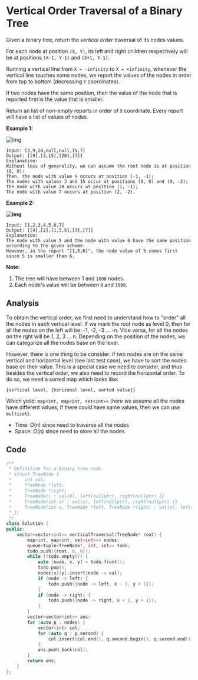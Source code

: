 # Vertical Order Traversal of a Binary Tree

Given a binary tree, return the *vertical order* traversal of its nodes values.

For each node at position `(X, Y)`, its left and right children respectively will be at positions `(X-1, Y-1)` and `(X+1, Y-1)`.

Running a vertical line from `X = -infinity` to `X = +infinity`, whenever the vertical line touches some nodes, we report the values of the nodes in order from top to bottom (decreasing `Y` coordinates).

If two nodes have the same position, then the value of the node that is reported first is the value that is smaller.

Return an list of non-empty reports in order of `X` coordinate. Every report will have a list of values of nodes.

 

**Example 1:**

![img](https://assets.leetcode.com/uploads/2019/01/31/1236_example_1.PNG)

```
Input: [3,9,20,null,null,15,7]
Output: [[9],[3,15],[20],[7]]
Explanation: 
Without loss of generality, we can assume the root node is at position (0, 0):
Then, the node with value 9 occurs at position (-1, -1);
The nodes with values 3 and 15 occur at positions (0, 0) and (0, -2);
The node with value 20 occurs at position (1, -1);
The node with value 7 occurs at position (2, -2).
```

**Example 2:**

**![img](https://assets.leetcode.com/uploads/2019/01/31/tree2.png)**

```
Input: [1,2,3,4,5,6,7]
Output: [[4],[2],[1,5,6],[3],[7]]
Explanation: 
The node with value 5 and the node with value 6 have the same position according to the given scheme.
However, in the report "[1,5,6]", the node value of 5 comes first since 5 is smaller than 6.
```

 

**Note:**

1. The tree will have between 1 and `1000` nodes.
2. Each node's value will be between `0` and `1000`.

## Analysis

To obtain the vertical order, we first need to understand how to "order" all the nodes in each vertical level. If we mark the root node as level 0, then for all the nodes on the left will be: -1, -2, -3 … -n. Vice versa, for all the nodes on the rght will be 1, 2, 3 … n. Depending on the position of the nodes, we can categorize all the nodes base on the level.



However, there is one thing to be consider: if two nodes are on the same vertical and horizontal level (see last test case), we have to sort the nodes base on their value. This is a special case we need to consider, and thus besides the vertical order, we also need to record the horizontal order. To do so, we need a sorted map which looks like:

`{vertical level, {horizonal level, sorted value}}`

Which yield: `map<int, map<int, set<int>>` (here we assume all the nodes have different values, if there could have same values, then we can use `multiset`).



* Time: $ O(n)$ since need to traverse all the nodes
* Space: $O(n)$ since need to store all the nodes

## Code

```c++
/**
 * Definition for a binary tree node.
 * struct TreeNode {
 *     int val;
 *     TreeNode *left;
 *     TreeNode *right;
 *     TreeNode() : val(0), left(nullptr), right(nullptr) {}
 *     TreeNode(int x) : val(x), left(nullptr), right(nullptr) {}
 *     TreeNode(int x, TreeNode *left, TreeNode *right) : val(x), left(left), right(right) {}
 * };
 */
class Solution {
public:
    vector<vector<int>> verticalTraversal(TreeNode* root) {
        map<int, map<int, set<int>>> nodes;
        queue<tuple<TreeNode*, int, int>> todo;
        todo.push({root, 0, 0});
        while (!todo.empty()) {
            auto [node, x, y] = todo.front();
            todo.pop();
            nodes[x][y].insert(node -> val);
            if (node -> left) {
                todo.push({node -> left, x - 1, y + 1});
            }
            if (node -> right) {
                todo.push({node -> right, x + 1, y + 1});
            }
        }
        vector<vector<int>> ans;
        for (auto p : nodes) {
            vector<int> col;
            for (auto q : p.second) {
                col.insert(col.end(), q.second.begin(), q.second.end());
            }
            ans.push_back(col);
        }
        return ans;
    }
};
```

